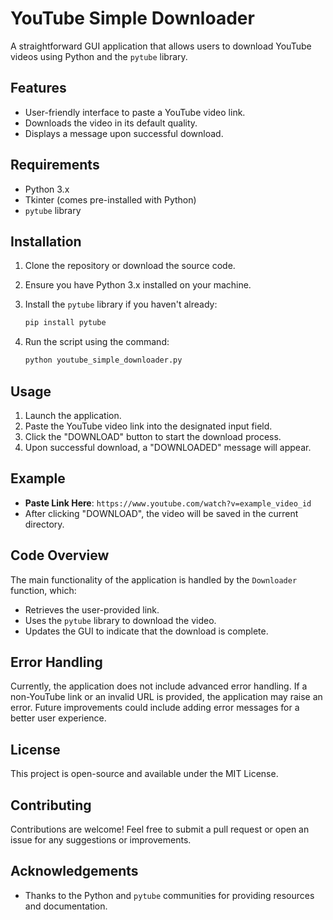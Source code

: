 # YouTube Simple Downloader

A straightforward GUI application that allows users to download YouTube videos using Python and the `pytube` library.

## Features

- User-friendly interface to paste a YouTube video link.
- Downloads the video in its default quality.
- Displays a message upon successful download.

## Requirements

- Python 3.x
- Tkinter (comes pre-installed with Python)
- `pytube` library

## Installation

1. Clone the repository or download the source code.
2. Ensure you have Python 3.x installed on your machine.
3. Install the `pytube` library if you haven't already:

   ```bash
   pip install pytube
   ```

4. Run the script using the command:

   ```bash
   python youtube_simple_downloader.py
   ```

## Usage

1. Launch the application.
2. Paste the YouTube video link into the designated input field.
3. Click the "DOWNLOAD" button to start the download process.
4. Upon successful download, a "DOWNLOADED" message will appear.

## Example

- **Paste Link Here**: `https://www.youtube.com/watch?v=example_video_id`
- After clicking "DOWNLOAD", the video will be saved in the current directory.

## Code Overview

The main functionality of the application is handled by the `Downloader` function, which:

- Retrieves the user-provided link.
- Uses the `pytube` library to download the video.
- Updates the GUI to indicate that the download is complete.

## Error Handling

Currently, the application does not include advanced error handling. If a non-YouTube link or an invalid URL is provided, the application may raise an error. Future improvements could include adding error messages for a better user experience.

## License

This project is open-source and available under the MIT License.

## Contributing

Contributions are welcome! Feel free to submit a pull request or open an issue for any suggestions or improvements.

## Acknowledgements

- Thanks to the Python and `pytube` communities for providing resources and documentation.
